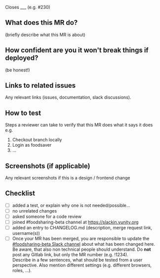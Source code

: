 Closes ___ (e.g. #230)

## What does this MR do?

(briefly describe what this MR is about)

## How confident are you it won't break things if deployed?

(be honest!) 

## Links to related issues

Any relevant links (issues, documentation, slack discussions).

## How to test

Steps a reviewer can take to verify that this MR does what it says it does e.g.

1. Checkout branch locally
2. Login as foodsaver
3. ...

## Screenshots (if applicable)

Any relevant screenshots if this is a design / frontend change

## Checklist

- [ ] added a test, or explain why one is not needed/possible...
- [ ] no unrelated changes
- [ ] asked someone for a code review 
- [ ] joined #foodsharing-beta channel at https://slackin.yunity.org
- [ ] added an entry to CHANGELOG.md (description, merge request link, username(s))
- [ ] Once your MR has been merged, you are responsible to update the [#foodsharing-beta Slack channel](https://slackin.yunity.org/) about what has been changed here.  
      Be aware, that also non technical people should understand. Do **not** post any Gitlab link, but only the MR number (e.g. !1234).  
      Describe in a few sentences, what should be tested from a user perspective. Also mention different settings (e.g. different browsers, roles, ...).  
